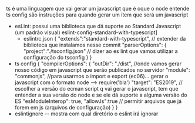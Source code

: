 ts é uma linguagem que vai gerar um javascript que é oque o node entende
ts config são instruções para quando gerar um item que será um javascript 

* esLint: possui uma biblioteca que dá suporte ao Standard Javascript (um padrão visual) eslint-config-standard-with-typescript]
  * eslintrc.json
  {
    "extends":"standard-with-typescript", // extender da biblioteca que instalamos nesse commit 
    "parserOptions": {
        "project":"./tsconfig.json" // dizer ao es lint que vamos utilizar a  configuração  do tsconfig
    }
}
* ts config 
{
  "compilerOptions": {
    "outDir": "./dist", //onde vamos gerar nosso código em javascript que serão publicados no servidor
    "module": "commonjs", //para usarmos o import e export (ec06)... gerar o javascript com o formato node --> require('bla')
    "target": "ES2019", // escolher a versão do ecman script q vai gerar o javascript, tem que entender a sua versão do node e se ele dá suporte a alguma versão do ES
    "esModuleInterop": true,
    "allowJs":true // permitir arquivos que já forem em js (arquivos de configuração)
  }
}
* eslintignore -- mostra com qual diretório o eslint irá ignorar 